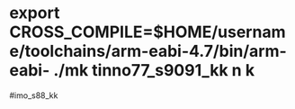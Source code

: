 export CROSS_COMPILE=$HOME/username/toolchains/arm-eabi-4.7/bin/arm-eabi-
./mk tinno77_s9091_kk n k
================
#imo_s88_kk
